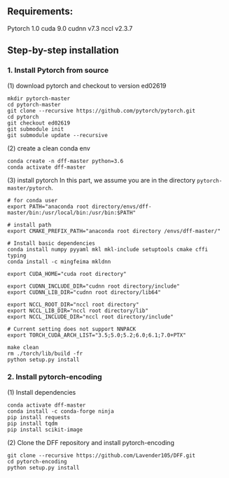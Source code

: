 ## Requirements:
Pytorch 1.0
cuda 9.0
cudnn v7.3
nccl v2.3.7

## Step-by-step installation
### 1. Install Pytorch from source
(1) download pytorch and checkout to version ed02619
```
mkdir pytorch-master
cd pytorch-master
git clone --recursive https://github.com/pytorch/pytorch.git
cd pytorch
git checkout ed02619
git submodule init
git submodule update --recursive
```

(2) create a clean conda env
```
conda create -n dff-master python=3.6
conda activate dff-master
```

(3) install pytorch
 In this part, we assume you are in the directory `pytorch-master/pytorch`.
```
# for conda user
export PATH="anaconda root directory/envs/dff-master/bin:/usr/local/bin:/usr/bin:$PATH"

# install path
export CMAKE_PREFIX_PATH="anaconda root directory /envs/dff-master/"

# Install basic dependencies
conda install numpy pyyaml mkl mkl-include setuptools cmake cffi typing
conda install -c mingfeima mkldnn

export CUDA_HOME="cuda root directory"

export CUDNN_INCLUDE_DIR="cudnn root directory/include"
export CUDNN_LIB_DIR="cudnn root directory/lib64"

export NCCL_ROOT_DIR="nccl root directory"
export NCCL_LIB_DIR="nccl root directory/lib"
export NCCL_INCLUDE_DIR="nccl root directory/include"

# Current setting does not support NNPACK
export TORCH_CUDA_ARCH_LIST="3.5;5.0;5.2;6.0;6.1;7.0+PTX"

make clean
rm ./torch/lib/build -fr
python setup.py install
```

### 2. Install pytorch-encoding
(1) Install dependencies
```
conda activate dff-master
conda install -c conda-forge ninja
pip install requests
pip install tqdm
pip install scikit-image
```

(2) Clone the DFF repository and install pytorch-encoding
```
git clone --recursive https://github.com/Lavender105/DFF.git
cd pytorch-encoding
python setup.py install
```
